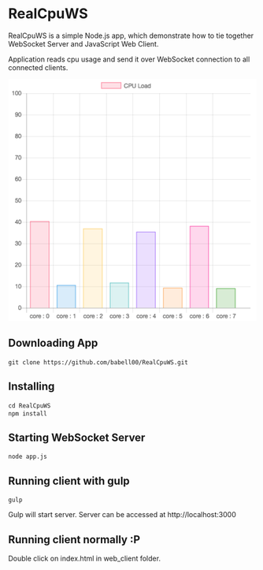 # RealCpuWS
RealCpuWS is a simple Node.js app, which demonstrate how to tie together WebSocket Server and JavaScript Web Client.

Application reads cpu usage and send it over WebSocket connection to all connected clients.

![alt tag](https://github.com/babell00/RealCpuWS/blob/master/screen1.png)

## Downloading App
```
git clone https://github.com/babell00/RealCpuWS.git
```

## Installing
```
cd RealCpuWS
npm install
```

## Starting WebSocket Server
```
node app.js
```

## Running client with gulp
```
gulp
```
Gulp will start server. Server can be accessed at http://localhost:3000

## Running client normally :P
Double click on index.html in web_client folder.
